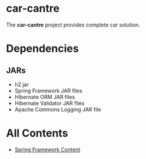 # car-cantre
The **car-cantre** project provides complete car solution.

# Dependencies
## JARs
* h2.jar
* Spring Framework JAR files
* Hibernate ORM JAR files
* Hibernate Validator JAR files
* Apache Commons Logging JAR file

# All Contents
* [Spring Framework Content](https://atuldwivedi.github.io/car-centre/docs/spring-content)

